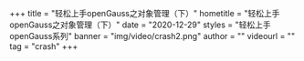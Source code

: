 +++
    title = "轻松上手openGauss之对象管理（下）"
    hometitle = "轻松上手openGauss之对象管理（下）"
    date = "2020-12-29"
    styles = "轻松上手openGauss系列"
    banner = "img/video/crash2.png"
    author = ""
    videourl = ""
    tag = "crash"
+++